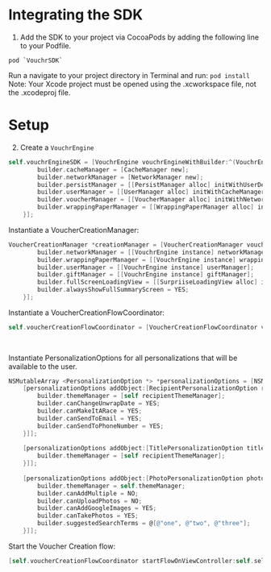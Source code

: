 # Integrating the SDK

1. Add the SDK to your project via CocoaPods by adding the following line to your Podfile. 
```
pod `VouchrSDK`
```
Run a navigate to your project directory in Terminal and run: 
``pod install`` 
Note: Your Xcode project must be opened using the .xcworkspace file, not the .xcodeproj file.


# Setup

2. Create a `VouchrEngine`
```objective-c
self.vouchrEngineSDK = [VouchrEngine vouchrEngineWithBuilder:^(VouchrEngineBuilder *builder) {
        builder.cacheManager = [CacheManager new];
        builder.networkManager = [NetworkManager new];
        builder.persistManager = [[PersistManager alloc] initWithUserDefaults:[NSUserDefaults standardUserDefaults]];
        builder.userManager = [[UserManager alloc] initWithCacheManager:builder.cacheManager networkManager:builder.networkManager persistManager:builder.persistManager];
        builder.voucherManager = [[VoucherManager alloc] initWithNetworkManager:builder.networkManager cacheManager:builder.cacheManager];
        builder.wrappingPaperManager = [[WrappingPaperManager alloc] initWithNetworkManager:builder.networkManager];
    }];
```

Instantiate a VoucherCreationManager:
```objective-c
VoucherCreationManager *creationManager = [VoucherCreationManager voucherCreationManagerWithBuilder:^(VoucherCreationManagerBuilder *builder) {
        builder.networkManager = [[VouchrEngine instance] networkManager];
        builder.wrappingPaperManager = [[VouchrEngine instance] wrappingPaperManager];
        builder.userManager = [[VouchrEngine instance] userManager];
        builder.giftManager = [[VouchrEngine instance] giftManager];
        builder.fullScreenLoadingView = [[SurpriiseLoadingView alloc] initWithFrame:CGRectZero];
        builder.alwaysShowFullSummaryScreen = YES;
    }];
```
Instantiate a VoucherCreationFlowCoordinator:
```objective-c
self.voucherCreationFlowCoordinator = [VoucherCreationFlowCoordinator voucherCreationFlowCoordinatorWithManager:creationManager
                                                                                                       themeManager:self.themeManager
                                                                                                           delegate:self];
```

Instantiate PersonalizationOptions for all personalizations that will be available to the user.
```objective-c
NSMutableArray <PersonalizationOption *> *personalizationOptions = [NSMutableArray new];
    [personalizationOptions addObject:[RecipientPersonalizationOption recipientPersonalizationOptionWithBuilder:^(RecipientPersonalizationOptionBuilder *builder) {
        builder.themeManager = [self recipientThemeManager];
        builder.canChangeUnwrapDate = YES;
        builder.canMakeItARace = YES;
        builder.canSendToEmail = YES;
        builder.canSendToPhoneNumber = YES;
    }]];
    
    [personalizationOptions addObject:[TitlePersonalizationOption titlePersonalizationOptionWithBuilder:^(TitlePersonalizationOptionBuilder *builder) {
        builder.themeManager = [self recipientThemeManager];
    }]];
    
    [personalizationOptions addObject:[PhotoPersonalizationOption photoPersonalizationOptionWithBuilder:^(PhotoPersonalizationOptionBuilder *builder) {
        builder.themeManager = self.themeManager;
        builder.canAddMultiple = NO;
        builder.canUploadPhotos = NO;
        builder.canAddGoogleImages = YES;
        builder.canTakePhotos = YES;
        builder.suggestedSearchTerms = @[@"one", @"two", @"three"];
    }]];
```

Start the Voucher Creation flow:
```objective-c
[self.voucherCreationFlowCoordinator startFlowOnViewController:self.selectedViewController personalizationOptions:personalizationOptions];
```
